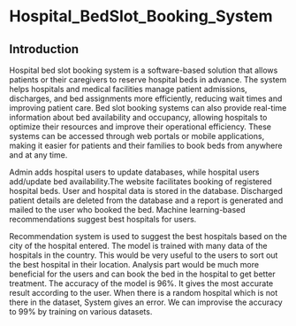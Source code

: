 # Hospital_BedSlot_Booking_System

## Introduction
Hospital bed slot booking system is a software-based solution that allows patients or their caregivers to reserve hospital beds in advance. The system helps hospitals and medical facilities manage patient admissions, discharges, and bed assignments more efficiently, reducing wait times and improving patient care. Bed slot booking systems can also provide real-time information about bed availability and occupancy, allowing hospitals to optimize their resources and improve their operational efficiency. These systems can be accessed through web portals or mobile applications, making it easier for patients and their families to book beds from anywhere and at any time.

Admin adds hospital users to update databases, while hospital users add/update bed availability.The website facilitates booking of registered hospital beds. User and hospital data is stored in the database. Discharged patient details are deleted from the database and a report is generated and mailed to the user who booked the bed. Machine learning-based recommendations suggest best hospitals for users.

Recommendation system is used to suggest the best hospitals based on the city of the hospital entered. The model is trained with many data of the hospitals in the country. This would be very useful to the users to sort out the best hospital in their location. Analysis part would be much more beneficial for the users and can book the bed in the hospital to get better treatment. The accuracy of the model is 96%. It gives the most accurate result according to the user. When there
is a random hospital which is not there in the dataset, System gives an error. We can improvise the accuracy to 99% by training on various datasets.
